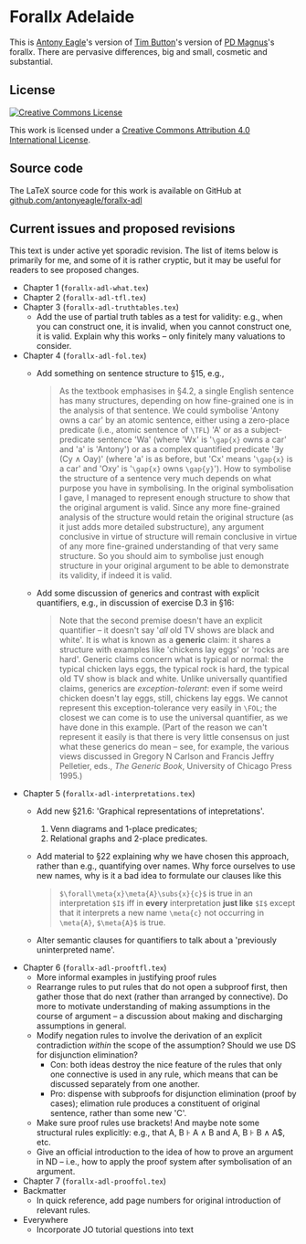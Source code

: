 Forall*x* Adelaide
==================

This is [Antony Eagle](https://antonyeagle.org)'s version of [Tim Button](http://nottub.com)'s version of [PD Magnus](https://www.fecundity.com/job/)'s forall*x*. There are pervasive differences, big and small, cosmetic and substantial.

License
-------

[![Creative Commons License](https://i.creativecommons.org/l/by/4.0/88x31.png)](http://creativecommons.org/licenses/by/4.0/)

This work is licensed under a [Creative Commons Attribution 4.0 International License]("http://creativecommons.org/licenses/by/4.0/).

Source code
-----------

The LaTeX source code for this work is available on GitHub at [github.com/antonyeagle/forallx-adl](https://github.com/antonyeagle/forallx-adl)

Current issues and proposed revisions
-------------------------------------

This text is under active yet sporadic revision. The list of items below is primarily for me, and some of it is rather cryptic, but it may be useful for readers to see proposed changes.

* Chapter 1 (`forallx-adl-what.tex`) 
* Chapter 2 (`forallx-adl-tfl.tex`)
* Chapter 3 (`forallx-adl-truthtables.tex`)
	- Add the use of partial truth tables as a test for validity: e.g., when you can construct one, it is invalid, when you cannot construct one, it is valid. Explain why this works – only finitely many valuations to consider.
* Chapter 4 (`forallx-adl-fol.tex`)
	- Add something on sentence structure to §15, e.g.,

		> As the textbook emphasises in §4.2, a single English sentence has many structures, depending on how fine-grained one is in the analysis of that sentence. We could symbolise 'Antony owns a car' by an atomic sentence, either using a zero-place predicate (i.e., atomic sentence of `\TFL`) 'A'  or as a subject-predicate sentence 'Wa' (where 'Wx' is '`\gap{x}` owns a car' and 'a' is 'Antony')  or as a complex quantified predicate '∃y (Cy ∧ Oay)' (where 'a' is as before, but 'Cx' means '`\gap{x}` is a car' and 'Oxy' is '`\gap{x}` owns `\gap{y}`'). How to symbolise the structure of a sentence very much depends on what purpose you have in symbolising. In the original symbolisation I gave, I managed to represent enough structure to show that the original argument is valid. Since any more fine-grained analysis of the structure would retain the original structure (as it just adds more detailed substructure), any argument conclusive in virtue of structure will remain conclusive in virtue of any more fine-grained understanding of that very same structure. So you should aim to symbolise just enough structure in your original argument to be able to demonstrate its validity, if indeed it is valid.
	- Add some discussion of generics and contrast with explicit quantifiers, e.g., in discussion of exercise D.3 in §16:
	
		> Note that the second premise doesn't have an explicit quantifier – it doesn't say '*all* old TV shows are black and white'. It is what is known as a **generic** claim: it shares a structure with examples like 'chickens lay eggs' or 'rocks are hard'. Generic claims concern what is typical or normal: the typical chicken lays eggs, the typical rock is hard, the typical old TV show is black and white. Unlike universally quantified claims, generics are *exception-tolerant*: even if some weird chicken doesn't lay eggs, still, chickens lay eggs. We cannot represent this exception-tolerance very easily in `\FOL`; the closest we can come is to use the universal quantifier, as we have done in this example. (Part of the reason we can't represent it easily is that there is very little consensus on just what these generics do mean – see, for example, the various views discussed in Gregory N Carlson and Francis Jeffry Pelletier, eds., *The Generic Book*, University of Chicago Press 1995.) 
* Chapter 5 (`forallx-adl-interpretations.tex`)
	* Add new §21.6: 'Graphical representations of intepretations'.
		1. Venn diagrams and 1-place predicates;
		2. Relational graphs and 2-place predicates.
	* Add material to §22 explaining why we have chosen this approach, rather than e.g., quantifying over names. Why force ourselves to use new names, why is it a bad idea to formulate our clauses like this 
	
		> `$\forall\meta{x}\meta{A}\subs{x}{c}$` is true in an interpretation `$I$` iff in **every** interpretation **just like** `$I$` except that it interprets a new name `\meta{c}` not occurring in `\meta{A}`, `$\meta{A}$` is true.
	
	* Alter semantic clauses for quantifiers to talk about a 'previously uninterpreted name'.
* Chapter 6 (`forallx-adl-prooftfl.tex`)
	* More informal examples in justifying proof rules
	* Rearrange rules to put rules that do not open a subproof first, then gather those that do next (rather than arranged by connective). Do more to motivate understanding of making assumptions in the course of argument – a discussion about making and discharging assumptions in general.
	* Modify negation rules to involve the derivation of an explicit contradiction *within* the scope of the assumption? Should we use DS for disjunction elimination?
		* Con: both ideas destroy the nice feature of the rules that only one connective is used in any rule, which means that can be discussed separately from one another.
		* Pro: dispense with subproofs for disjunction elimination (proof by cases); elimation rule produces a constituent of original sentence, rather than some new 'C'. 
	* Make sure proof rules use brackets! And maybe note some structural rules explicitly: e.g., that A, B ⊦ A ∧ B and A, B ⊦ B ∧ A$, etc.
	* Give an official introduction to the idea of how to prove an argument in ND – i.e., how to apply the proof system after symbolisation of an argument.
* Chapter 7 (`forallx-adl-prooffol.tex`)
* Backmatter
	* In quick reference, add page numbers for original introduction of relevant rules.
* Everywhere
	* Incorporate JO tutorial questions into text














